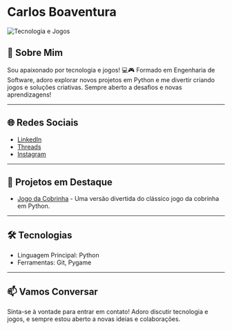 # Carlos Boaventura

![Tecnologia e Jogos](https://via.placeholder.com/600x200?text=Tecnologia+e+Jogos) <!-- Substitua pela URL de uma imagem que você goste -->

## 👋 Sobre Mim

Sou apaixonado por tecnologia e jogos! 💻🎮 Formado em Engenharia de Software, adoro explorar novos projetos em Python e me divertir criando jogos e soluções criativas. Sempre aberto a desafios e novas aprendizagens!

---

## 🌐 Redes Sociais

- [LinkedIn](https://www.linkedin.com/in/carlos-antn/) <!-- Substitua pelo seu perfil -->
- [Threads](https://www.threads.net/@karlinhos_antn) <!-- Substitua pelo seu perfil -->
- [Instagram](https://www.instagram.com/karlinhos_antn/) <!-- Substitua pelo seu perfil -->

---

## 📂 Projetos em Destaque

- [Jogo da Cobrinha](https://github.com/boaventura-bit/COBRINHA) - Uma versão divertida do clássico jogo da cobrinha em Python.
<!-- - [Projeto 2](https://github.com/seu_usuario/projeto2) - Descrição do projeto 2.
- [Projeto 3](https://github.com/seu_usuario/projeto3) - Descrição do projeto 3. -->

---

## 🛠️ Tecnologias

- Linguagem Principal: Python
- Ferramentas: Git, Pygame

---

## 📫 Vamos Conversar

Sinta-se à vontade para entrar em contato! Adoro discutir tecnologia e jogos, e sempre estou aberto a novas ideias e colaborações.

